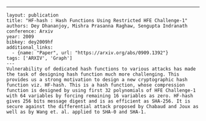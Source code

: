 ---
    layout: publication
    title: "HF-hash : Hash Functions Using Restricted HFE Challenge-1"
    authors: Dey Dhananjoy, Mishra Prasanna Raghaw, Sengupta Indranath
    conference: Arxiv
    year: 2009
    bibkey: dey2009hf
    additional_links:
      - {name: "Paper", url: "https://arxiv.org/abs/0909.1392"}
    tags: ['ARXIV', 'Graph']
    ---
    Vulnerability of dedicated hash functions to various attacks has made the task of designing hash function much more challenging. This provides us a strong motivation to design a new cryptographic hash function viz. HF-hash. This is a hash function, whose compression function is designed by using first 32 polynomials of HFE Challenge-1 with 64 variables by forcing remaining 16 variables as zero. HF-hash gives 256 bits message digest and is as efficient as SHA-256. It is secure against the differential attack proposed by Chabaud and Joux as well as by Wang et. al. applied to SHA-0 and SHA-1.